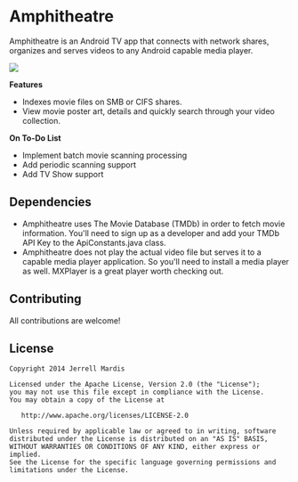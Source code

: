 Amphitheatre
============

Amphitheatre is an Android TV app that connects with network shares, organizes and serves videos to any Android capable media player.

![](https://lh6.googleusercontent.com/-q_OSJf3AKMs/U-JpQmNmWuI/AAAAAAACIdE/RFg-EXZhlUs/w2228-h1254-no/amphitheatre_screenshot.png)

**Features**
* Indexes movie files on SMB or CIFS shares.
* View movie poster art, details and quickly search through your video collection. 

**On To-Do List**
* Implement batch movie scanning processing
* Add periodic scanning support
* Add TV Show support

Dependencies
------------

* Amphitheatre uses The Movie Database (TMDb) in order to fetch movie information. You'll need to sign up as a developer and add your TMDb API Key to the ApiConstants.java class.
* Amphitheatre does not play the actual video file but serves it to a capable media player application. So you'll need to install a media player as well. MXPlayer is a great player worth checking out.

Contributing
------------

All contributions are welcome! 

License
-------

    Copyright 2014 Jerrell Mardis

    Licensed under the Apache License, Version 2.0 (the "License");
    you may not use this file except in compliance with the License.
    You may obtain a copy of the License at

       http://www.apache.org/licenses/LICENSE-2.0

    Unless required by applicable law or agreed to in writing, software
    distributed under the License is distributed on an "AS IS" BASIS,
    WITHOUT WARRANTIES OR CONDITIONS OF ANY KIND, either express or implied.
    See the License for the specific language governing permissions and
    limitations under the License.
